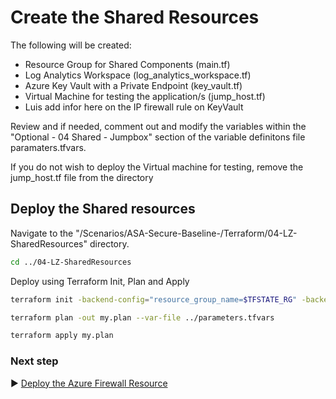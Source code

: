 # Create the Shared Resources 

The following will be created:
* Resource Group for Shared Components (main.tf)
* Log Analytics Workspace (log_analytics_workspace.tf)
* Azure Key Vault with a Private Endpoint (key_vault.tf)
* Virtual Machine for testing the application/s (jump_host.tf)
* Luis add infor here on the IP firewall rule on KeyVault

Review and if needed, comment out and modify the variables within the "Optional - 04 Shared - Jumpbox" section of the variable definitons file paramaters.tfvars. 

If you do not wish to deploy the Virtual machine for testing, remove the jump_host.tf file from the directory

## Deploy the Shared resources

Navigate to the "/Scenarios/ASA-Secure-Baseline-/Terraform/04-LZ-SharedResources" directory. 

```bash
cd ../04-LZ-SharedResources
```

Deploy using Terraform Init, Plan and Apply

```bash
terraform init -backend-config="resource_group_name=$TFSTATE_RG" -backend-config="storage_account_name=$STORAGEACCOUNTNAME" -backend-config="container_name=$CONTAINERNAME"
```

```bash
terraform plan -out my.plan --var-file ../parameters.tfvars
```

```bash
terraform apply my.plan
```

### Next step

:arrow_forward: [Deploy the Azure Firewall Resource](./05-Hub-Firewall.md)